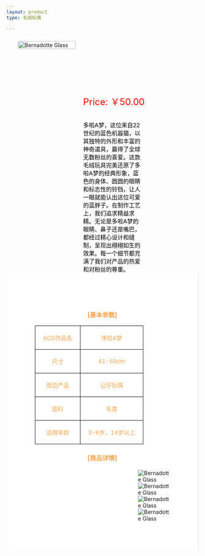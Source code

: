 ```yaml
---
layout: product
type: 毛绒玩偶

---
```


<head>
    <style>
        .product-container {
            display: flex; /* 使用flex布局 */
            align-items: flex-start; /* 垂直对齐项目为起始位置 */
            width: 100%; 
        }
        .concent {
            padding: 75px;
            background-color: #ffffff;
            border-right: 1px solid #ddd;
        }
        .product-blog-image {
            position: relative;
            flex: 1;
            margin-right: 20px;
            margin-left: 30px;
            margin-top: 10px;
        }
        .product-blog-image img {
            width: 100%;
            max-height: 400px;
            object-fit: contain;
        }
        .product-details {
            flex: 2; /* 占据剩余空间 */
        }
        .product-price {
            color: red; 
            margin-top: 150px; /* 添加一些上边距，使价格与图片之间有一些空间 */ 
            font-size: 24px;
        }
        .product-description {
            color: black; 
            font-size: 15px;
            margin-top: 5px; /* 添加一些上边距，使价格与图片之间有一些空间*/ 
            margin-right: 150px;
        }
        table {
            width: 100%;
            border-collapse: collapse;
        }
        th, td {
            border: 1px solid black;
            padding: 20px;
            text-align: center;
            color:#FFA54F;
            font-size: 15px;
        }
        th {
            background-color:#FFA54F;
        }
        .product-blog-image1 {
            flex: 1;
            margin-left: 270px;
            margin-top: 20px;
        }
    </style>
</head>
<body>
    <div class="product-container">
            <div class="product-blog-image">  
                <img src="https://img30.360buyimg.com/imgzone/jfs/t1/229548/21/3293/142174/6556cf09F3743b6ac/03fa2ed45c858483.jpg" alt="Bernadotte Glass">  
            </div> 
            <div class="product-details"> 
                <div class="product-price">  
                    Price: ￥50.00
                    <br><br> 
                </div>  
                <div class="product-description">  
                    多啦A梦，这位来自22世纪的蓝色机器猫，以其独特的外形和丰富的神奇道具，赢得了全球无数粉丝的喜爱。这款毛绒玩具完美还原了多啦A梦的经典形象，蓝色的身体、圆圆的眼睛和标志性的铃铛，让人一眼就能认出这位可爱的蓝胖子。在制作工艺上，我们追求精益求精。无论是多啦A梦的眼睛、鼻子还是嘴巴，都经过精心设计和缝制，呈现出栩栩如生的效果。每一个细节都充满了我们对产品的热爱和对粉丝的尊重。
                </div>  
            </div>
    </div>
    <style>  
    /* 使用内部样式表来设置样式 */  
    h3 {  
        text-align: center; /* 将h2标签内的文本居中 */  
        color:#FFA54F;
    }  
    </style>  
    <div class="concent">
        <h3>[基本参数]</h3>
        <table>
            <tr>
                <td>ACG作品名</td>
                <td>哆啦A梦</td>
            </tr>
            <tr>
                <td>尺寸</td>
                <td>41-50cm</td>
            </tr>
            <tr>
                <td>周边产品</td>
                <td>公仔玩偶</td>
            </tr>
            <tr>
                <td>面料</td>
                <td>毛类</td>
            </tr>
            <tr>
                <td>适用年龄</td>
                <td>3-6岁，14岁以上</td>
            </tr>
        </table> 
        <h3>[商品详情]</h3>
        <div class="product-blog-image1">  
            <img src="https://img30.360buyimg.com/imgzone/jfs/t1/174848/14/27884/188875/620c8d50E76c67cf4/f0a23cff800a610c.jpg" alt="Bernadotte Glass">  
            <img src="https://img30.360buyimg.com/imgzone/jfs/t1/223404/9/10743/112953/620c8d52Eb8850ddb/520d60a6b461688c.jpg" alt="Bernadotte Glass">  
            <img src="https://img14.360buyimg.com/imgzone/jfs/t1/133532/4/23202/183720/620c8d54Eff022e03/4c8567aa14edaccd.jpg" alt="Bernadotte Glass">  
            <img src="https://img20.360buyimg.com/imgzone/jfs/t1/121804/9/21453/163160/620c8d5bEea4c3c84/fb97bf8f03b63d3e.jpg" alt="Bernadotte Glass">  
        </div> 
    </div>

</body>